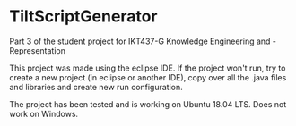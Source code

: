 # TiltScriptGenerator
Part 3 of the student project for IKT437-G Knowledge Engineering and -Representation

This project was made using the eclipse IDE. If the project won't run, try to create a new project (in eclipse or another IDE), copy over all the .java files and libraries and create new run configuration.

The project has been tested and is working on Ubuntu 18.04 LTS. Does not work on Windows.
